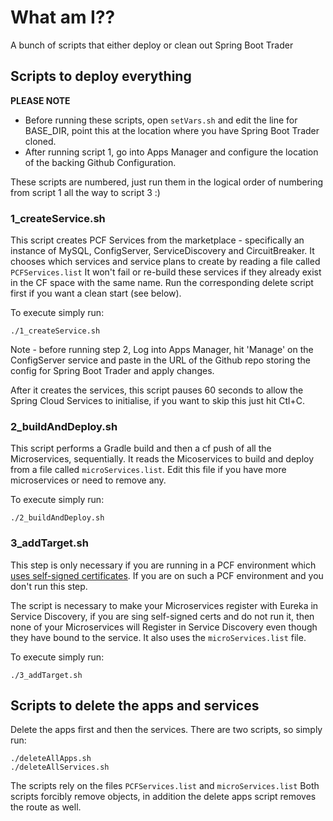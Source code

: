 # What am I??
A bunch of scripts that either deploy or clean out Spring Boot Trader

## Scripts to deploy everything
**PLEASE NOTE**
* Before running these scripts, open ```setVars.sh``` and edit the line for BASE_DIR, point this at the location where you have Spring Boot Trader cloned. 
* After running script 1, go into Apps Manager and configure the location of the backing Github Configuration.

These scripts are numbered, just run them in the logical order of numbering from script 1 all the way to script 3 :)

### 1_createService.sh
This script creates PCF Services from the marketplace - specifically an instance of MySQL, ConfigServer, ServiceDiscovery and CircuitBreaker. It chooses which services and service plans to create by reading a file called ```PCFServices.list```
It won't fail or re-build these services if they already exist in the CF space with the same name. Run the corresponding delete script first if you want a clean start (see below).

To execute simply run:

``` ./1_createService.sh ```

Note - before running step 2, Log into Apps Manager, hit 'Manage' on the ConfigServer service and paste in the URL of the Github repo storing the config for Spring Boot Trader and apply changes.

After it creates the services, this script pauses 60 seconds to allow the Spring Cloud Services to initialise, if you want to skip this just hit Ctl+C.

### 2_buildAndDeploy.sh
This script performs a Gradle build and then a cf push of all the Microservices, sequentially. It reads the Micoservices to build and deploy from a file called ```microServices.list```. Edit this file if you have more microservices or need to remove any.

To execute simply run:

``` ./2_buildAndDeploy.sh ```

### 3_addTarget.sh
This step is only necessary if you are running in a PCF environment which <a href="https://docs.pivotal.io/spring-cloud-services/service-registry/writing-client-applications.html" target="_blank">uses self-signed certificates</a>.  If you are on such a PCF environment and you don't run this step.

The script is necessary to make your Microservices register with Eureka in Service Discovery, if you are sing self-signed certs and do not run it, then none of your Microservices will Register in Service Discovery even though they have bound to the service. It also uses the ```microServices.list``` file.

To execute simply run:

``` ./3_addTarget.sh ```

## Scripts to delete the apps and services

Delete the apps first and then the services. There are two scripts, so simply run:

```
./deleteAllApps.sh
./deleteAllServices.sh
```

The scripts rely on the files ```PCFServices.list``` and ```microServices.list```
Both scripts forcibly remove objects, in addition the delete apps script removes the route as well.
